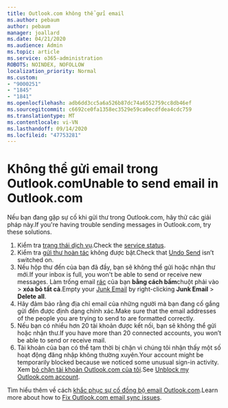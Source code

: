 ```yaml
---
title: Outlook.com không thể gửi email
ms.author: pebaum
author: pebaum
manager: joallard
ms.date: 04/21/2020
ms.audience: Admin
ms.topic: article
ms.service: o365-administration
ROBOTS: NOINDEX, NOFOLLOW
localization_priority: Normal
ms.custom:
- "9000251"
- "1845"
- "1841"
ms.openlocfilehash: adb6dd3cc5a6a526b87dc74a6552759cc8db46ef
ms.sourcegitcommit: c6692ce0fa1358ec3529e59ca0ecdfdea4cdc759
ms.translationtype: MT
ms.contentlocale: vi-VN
ms.lasthandoff: 09/14/2020
ms.locfileid: "47753281"
---
```

# <a name="unable-to-send-email-in-outlookcom"></a><span data-ttu-id="f3b36-102">Không thể gửi email trong Outlook.com</span><span class="sxs-lookup"><span data-stu-id="f3b36-102">Unable to send email in Outlook.com</span></span>

<span data-ttu-id="f3b36-103">Nếu bạn đang gặp sự cố khi gửi thư trong Outlook.com, hãy thử các giải pháp này.</span><span class="sxs-lookup"><span data-stu-id="f3b36-103">If you're having trouble sending messages in Outlook.com, try these solutions.</span></span>

1. <span data-ttu-id="f3b36-104">Kiểm tra [trạng thái dịch vụ](https://go.microsoft.com/fwlink/p/?linkid=837482).</span><span class="sxs-lookup"><span data-stu-id="f3b36-104">Check the [service status](https://go.microsoft.com/fwlink/p/?linkid=837482).</span></span> 
2. <span data-ttu-id="f3b36-105">Kiểm tra [gửi thư hoàn tác](https://outlook.live.com/mail/options/mail/messageContent/undoSend) không được bật.</span><span class="sxs-lookup"><span data-stu-id="f3b36-105">Check that [Undo Send](https://outlook.live.com/mail/options/mail/messageContent/undoSend) isn’t switched on.</span></span>
3. <span data-ttu-id="f3b36-106">Nếu hộp thư đến của bạn đã đầy, bạn sẽ không thể gửi hoặc nhận thư mới.</span><span class="sxs-lookup"><span data-stu-id="f3b36-106">If your inbox is full, you won't be able to send or receive new messages.</span></span> <span data-ttu-id="f3b36-107">Làm trống email [rác](https://outlook.live.com/mail/junkemail) của bạn **bằng cách bấm**chuột phải vào  >  **xóa bỏ tất cả**.</span><span class="sxs-lookup"><span data-stu-id="f3b36-107">Empty your [Junk Email](https://outlook.live.com/mail/junkemail) by right-clicking **Junk Email** > **Delete all**.</span></span>
4. <span data-ttu-id="f3b36-108">Hãy đảm bảo rằng địa chỉ email của những người mà bạn đang cố gắng gửi đến được định dạng chính xác.</span><span class="sxs-lookup"><span data-stu-id="f3b36-108">Make sure that the email addresses of the people you are trying to send to are formatted correctly.</span></span>
5. <span data-ttu-id="f3b36-109">Nếu bạn có nhiều hơn 20 tài khoản được kết nối, bạn sẽ không thể gửi hoặc nhận thư.</span><span class="sxs-lookup"><span data-stu-id="f3b36-109">If you have more than 20 connected accounts, you won’t be able to send or receive mail.</span></span>
6. <span data-ttu-id="f3b36-110">Tài khoản của bạn có thể tạm thời bị chặn vì chúng tôi nhận thấy một số hoạt động đăng nhập không thường xuyên.</span><span class="sxs-lookup"><span data-stu-id="f3b36-110">Your account might be temporarily blocked because we noticed some unusual sign-in activity.</span></span> <span data-ttu-id="f3b36-111">Xem [bỏ chặn tài khoản Outlook.com của tôi](https://support.office.com/article/f4ad2701-d166-4d8b-8a6a-9af2a1f8a4c4).</span><span class="sxs-lookup"><span data-stu-id="f3b36-111">See [Unblock my Outlook.com account](https://support.office.com/article/f4ad2701-d166-4d8b-8a6a-9af2a1f8a4c4).</span></span>

<span data-ttu-id="f3b36-112">Tìm hiểu thêm về cách [khắc phục sự cố đồng bộ email Outlook.com](https://support.office.com/article/d39e3341-8d79-4bf1-b3c7-ded602233642).</span><span class="sxs-lookup"><span data-stu-id="f3b36-112">Learn more about how to [Fix Outlook.com email sync issues](https://support.office.com/article/d39e3341-8d79-4bf1-b3c7-ded602233642).</span></span>
